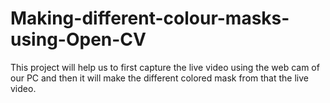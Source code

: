 # Making-different-colour-masks-using-Open-CV
This project will help us to first capture the live video using the web cam of our PC and then it will make the different colored mask from that the live video.
